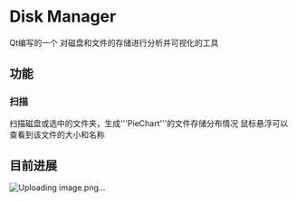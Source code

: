 # Disk Manager
Qt编写的一个  对磁盘和文件的存储进行分析并可视化的工具
## 功能
### 扫描
扫描磁盘或选中的文件夹，生成'''PieChart'''的文件存储分布情况
鼠标悬浮可以查看到该文件的大小和名称

## 目前进展
![Uploading image.png…]()
